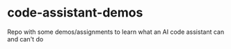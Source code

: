 # code-assistant-demos
Repo with some demos/assignments to learn what an AI code assistant can and can't do
